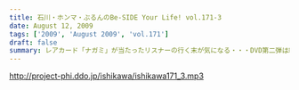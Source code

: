 ```yaml
---
title: 石川・ホンマ・ぶるんのBe-SIDE Your Life! vol.171-3
date: August 12, 2009
tags: ['2009', 'August 2009', 'vol.171']
draft: false
summary: レアカード「ナガミ」が当たったリスナーの行く末が気になる・・・DVD第二弾は絶賛発売中で。そして、ほどよく売れて欲しいのです。NAMAE
---
```


http://project-phi.ddo.jp/ishikawa/ishikawa171_3.mp3